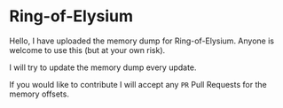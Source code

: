 # Ring-of-Elysium
Hello,  I have uploaded the memory dump for Ring-of-Elysium.
Anyone is welcome to use this (but at your own risk).

I will try to update the memory dump every update.

If you would like to contribute I will accept any `PR` Pull Requests for the memory offsets.
